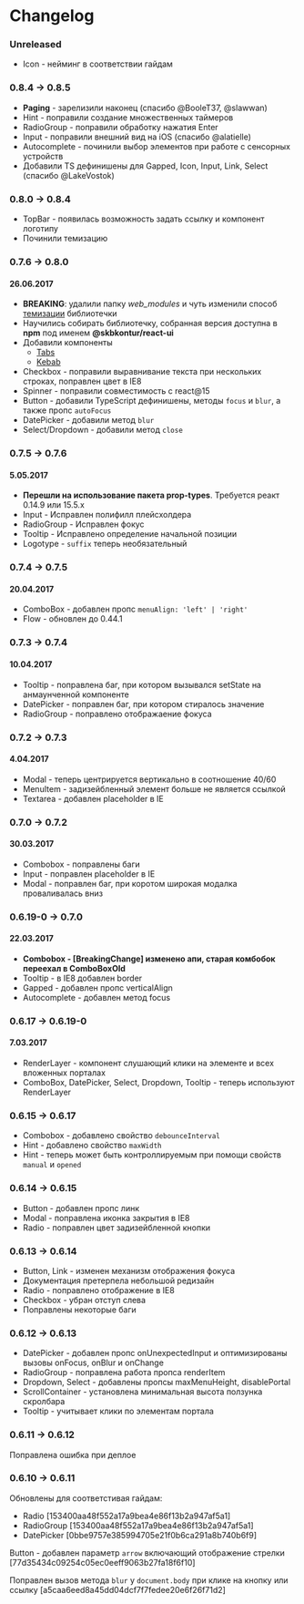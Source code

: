 # Changelog
### Unreleased
- Icon - нейминг в соответствии гайдам

### 0.8.4 -> 0.8.5
- **Paging** - зарелизили наконец (спасибо @BooleT37, @slawwan)
- Hint - поправили создание множественных таймеров
- RadioGroup - поправили обработку нажатия Enter
- Input - поправили внешний вид на iOS (спасибо @alatielle)
- Autocomplete - починили выбор элементов при работе с сенсорных устройств
- Добавили TS дефинишены для Gapped, Icon, Input, Link, Select (спасибо @LakeVostok)

### 0.8.0 -> 0.8.4
- TopBar - появилась возможность задать ссылку и компонент логотипу
- Починили темизацию

### 0.7.6 -> 0.8.0
#### 26.06.2017
- **BREAKING**: удалили папку *web_modules* и чуть изменили способ [темизации](https://github.com/skbkontur/retail-ui#Хотим-другой-цвет-кнопки) библиотечки
- Научились собирать библиотечку, собранная версия доступна в **npm** под именем **@skbkontur/react-ui**
- Добавили компоненты
  - [Tabs](http://tech.skbkontur.ru/react-ui/#/components/Tabs)
  - [Kebab](http://tech.skbkontur.ru/react-ui/#/components/Kebab)
- Checkbox - поправили выравнивание текста при нескольких строках, поправлен цвет в IE8
- Spinner - поправили совместимость с react@15
- Button - добавили TypeScript дефинишены, методы `focus` и `blur`, а также пропс `autoFocus`
- DatePicker - добавили метод `blur`
- Select/Dropdown - добавили метод `close`

### 0.7.5 -> 0.7.6
#### 5.05.2017
- **Перешли на использование пакета prop-types**. Требуется реакт 0.14.9 или 15.5.х
- Input - Исправлен полифилл плейсхолдера
- RadioGroup - Исправлен фокус
- Tooltip - Исправлено определение начальной позиции
- Logotype - `suffix` теперь необязательный

### 0.7.4 -> 0.7.5
#### 20.04.2017
- ComboBox - добавлен пропс `menuAlign: 'left' | 'right'`
- Flow - обновлен до 0.44.1

### 0.7.3 -> 0.7.4
#### 10.04.2017
- Tooltip - поправлена баг, при котором вызывался setState на анмаунченной компоненте
- DatePicker - поправлен баг, при котором стиралось значение
- RadioGroup - поправлено отображаение фокуса

### 0.7.2 -> 0.7.3
#### 4.04.2017
- Modal - теперь центрируется вертикально в соотношение 40/60
- MenuItem - задизейбленный элемент больше не является ссылкой
- Textarea - добавлен placeholder в IE

### 0.7.0 -> 0.7.2
#### 30.03.2017
- Combobox - поправлены баги
- Input - поправлен placeholder в IE
- Modal - поправлен баг, при коротом широкая модалка проваливалась вниз

### 0.6.19-0 -> 0.7.0
#### 22.03.2017
- **Combobox - [BreakingChange] изменено апи, старая комбобок переехал в ComboBoxOld**
- Tooltip - в IE8 добавлен border
- Gapped - добавлен пропс verticalAlign
- Autocomplete - добавлен метод focus

### 0.6.17 -> 0.6.19-0
#### 7.03.2017
- RenderLayer - компонент слушающий клики на элементе и всех вложенных порталах
- ComboBox, DatePicker, Select, Dropdown, Tooltip - теперь используют RenderLayer

### 0.6.15 -> 0.6.17
- Combobox - добавлено свойство `debounceInterval`
- Hint - добавлено свойство `maxWidth`
- Hint - теперь может быть контроллируемым при помощи свойств `manual` и `opened`

### 0.6.14 -> 0.6.15
- Button - добавлен пропс линк
- Modal - поправлена иконка закрытия в IE8
- Radio - поправлен цвет задизейбленной кнопки

### 0.6.13 -> 0.6.14
- Button, Link - изменен механизм отображения фокуса
- Документация претерпела небольшой редизайн
- Radio - поправлено отображение в IE8
- Checkbox - убран отступ слева
- Поправлены некоторые баги

### 0.6.12 -> 0.6.13
- DatePicker - добавлен пропс onUnexpectedInput и оптимизированы вызовы onFocus, onBlur и onChange
- RadioGroup - поправлена работа пропса renderItem
- Dropdown, Select - добавлены пропсы maxMenuHeight, disablePortal
- ScrollContainer - установлена минимальная высота ползунка скролбара
- Tooltip - учитывает клики по элементам портала

### 0.6.11 -> 0.6.12
Поправлена ошибка при деплое

### 0.6.10 -> 0.6.11
Обновлены для соответстивая гайдам:
- Radio [153400aa48f552a17a9bea4e86f13b2a947af5a1]
- RadioGroup [153400aa48f552a17a9bea4e86f13b2a947af5a1]
- DatePicker [0bbe9757e385994705e21f0b6ca291a8b740b6f9]

Button - добавлен параметр `arrow` включающий отображение стрелки [77d35434c09254c05ec0eeff9063b27fa18f6f10]

Поправлен вызов метода `blur` у `document.body` при клике на кнопку или ссылку [a5caa6eed8a45dd04dcf7f7fedee20e6f26f71d2]
